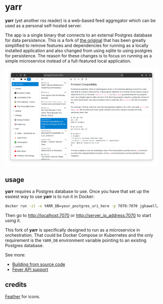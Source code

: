# yarr

**yarr** (yet another rss reader) is a web-based feed aggregator which can be used as a personal self-hosted server.

The app is a single binary that connects to an external Postgres database for data persistence. This is a fork of [the original](https://github.com/nkanaev/yarr) that has been greatly simplified to remove features and dependencies for running as a locally installed application and also changed from using sqlite to using postgres for persistence. The reason for these changes is to focus on running as a simple microservice instead of a full-featured local application.

![screenshot](docs/promo.png)

## usage

**yarr** requires a Postgres database to use. Once you have that set up the easiest way to use **yarr** is to run it in Docker:

```sh
docker run -it -e YARR_DB=your_postgres_uri_here -p 7070:7070 jgkawell/yarr:latest
```

Then go to [http://localhost:7070](http://localhost:7070) or [http://server_ip_address:7070](http://server_ip_address:7070) to start using it.

This fork of **yarr** is specifically designed to run as a microservice in orchestration. That could be Docker Compose or Kubernetes and the only requirement is the `YARR_DB` environment variable pointing to an existing Postgres database.

See more:

* [Building from source code](docs/build.md)
* [Fever API support](docs/fever.md)

## credits

[Feather](https://feathericons.com/) for icons.
